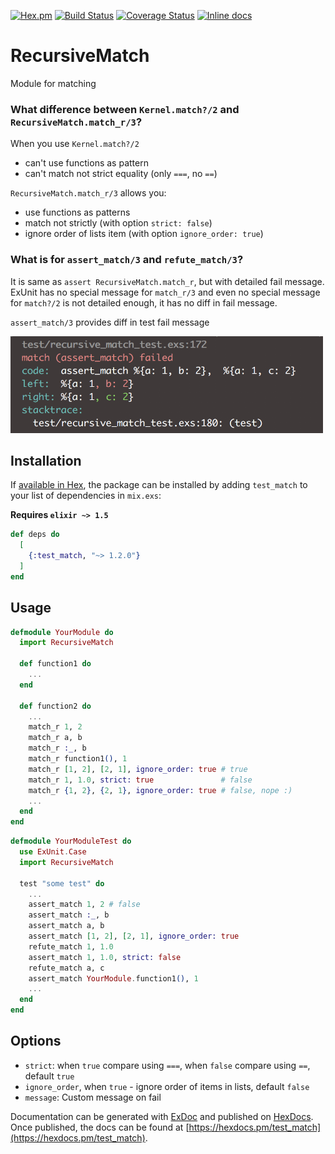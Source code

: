 
[![Hex.pm](https://img.shields.io/hexpm/v/test_match.svg)](https://hex.pm/packages/test_match)
[![Build Status](https://travis-ci.org/Apelsinka223/test_match.svg?branch=master)](https://travis-ci.org/Apelsinka223/test_match)
[![Coverage Status](https://coveralls.io/repos/github/Apelsinka223/test_match/badge.svg?branch=master)](https://coveralls.io/github/Apelsinka223/test_match?branch=master)
[![Inline docs](http://inch-ci.org/github/Apelsinka223/test_match.svg?branch=master)](http://inch-ci.org/github/Apelsinka223/test_match)

# RecursiveMatch

Module for matching

### What difference between `Kernel.match?/2` and `RecursiveMatch.match_r/3`?
When you use `Kernel.match?/2`
* can't use functions as pattern
* can't match not strict equality (only `===`, no `==`)

`RecursiveMatch.match_r/3` allows you:
* use functions as patterns
* match not strictly (with option `strict: false`)
* ignore order of lists item (with option `ignore_order: true`)

### What is for `assert_match/3` and `refute_match/3`?
It is same as `assert RecursiveMatch.match_r`, but with detailed fail message.   
ExUnit has no special message for `match_r/3` and even no special message for `match?/2` is not detailed enough, it has no diff in fail message.

`assert_match/3` provides diff in test fail message


<img src="/images/screenshot.png?raw=true" width="500" height="155">

## Installation

If [available in Hex](https://hex.pm/docs/publish), the package can be installed
by adding `test_match` to your list of dependencies in `mix.exs`:

**Requires `elixir ~> 1.5`**

```elixir
def deps do
  [
    {:test_match, "~> 1.2.0"}
  ]
end
```

## Usage
```elixir
defmodule YourModule do
  import RecursiveMatch

  def function1 do
    ...
  end
  
  def function2 do
    ...
    match_r 1, 2 
    match_r a, b
    match_r :_, b
    match_r function1(), 1
    match_r [1, 2], [2, 1], ignore_order: true # true
    match_r 1, 1.0, strict: true               # false
    match_r {1, 2}, {2, 1}, ignore_order: true # false, nope :)
    ...
  end
end

```

```elixir
defmodule YourModuleTest do
  use ExUnit.Case
  import RecursiveMatch

  test "some test" do
    ...
    assert_match 1, 2 # false
    assert_match :_, b
    assert_match a, b
    assert_match [1, 2], [2, 1], ignore_order: true
    refute_match 1, 1.0
    assert_match 1, 1.0, strict: false          
    refute_match a, c
    assert_match YourModule.function1(), 1
    ...
  end
end

```
 ## Options
   * `strict`: when `true` compare using `===`, when `false` compare using `==`, default `true`
   * `ignore_order`,  when `true` - ignore order of items in lists, default `false`
   * `message`: Custom message on fail

Documentation can be generated with [ExDoc](https://github.com/elixir-lang/ex_doc)
and published on [HexDocs](https://hexdocs.pm). Once published, the docs can
be found at [https://hexdocs.pm/test_match](https://hexdocs.pm/test_match).

